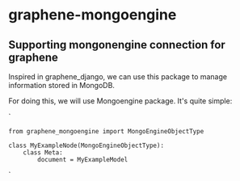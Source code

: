 # graphene-mongoengine
## Supporting mongonengine connection for graphene

Inspired in graphene_django, we can use this package to manage information stored in MongoDB. 

For doing this, we will use Mongoengine package. It's quite simple:

`

    from graphene_mongoengine import MongoEngineObjectType
    
    class MyExampleNode(MongoEngineObjectType):
        class Meta:
            document = MyExampleModel
`